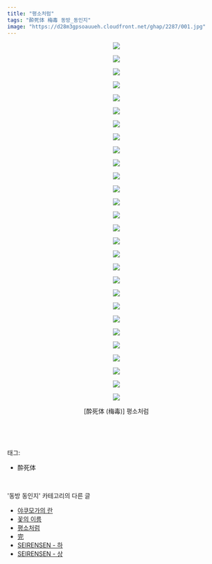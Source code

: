 ```yaml
---
title: "평소처럼"
tags: "酔死体 梅毒 동방_동인지"
image: "https://d28m3gpsoauueh.cloudfront.net/ghap/2287/001.jpg"
---
```

<div class="article">
<p style="text-align: center; clear: none; float: none;"><img src="{{ site.imgserver4 }}/ghap/2287/001.jpg"/></p>
<p style="text-align: center; clear: none; float: none;"><img src="{{ site.imgserver4 }}/ghap/2287/002.jpg"/></p>
<p style="text-align: center; clear: none; float: none;"><img src="{{ site.imgserver4 }}/ghap/2287/003.jpg"/></p>
<p style="text-align: center; clear: none; float: none;"><img src="{{ site.imgserver4 }}/ghap/2287/004.jpg"/></p>
<p style="text-align: center; clear: none; float: none;"><img src="{{ site.imgserver4 }}/ghap/2287/005.jpg"/></p>
<p style="text-align: center; clear: none; float: none;"><img src="{{ site.imgserver4 }}/ghap/2287/006.jpg"/></p>
<p style="text-align: center; clear: none; float: none;"><img src="{{ site.imgserver4 }}/ghap/2287/007.jpg"/></p>
<p style="text-align: center; clear: none; float: none;"><img src="{{ site.imgserver4 }}/ghap/2287/008.jpg"/></p>
<p style="text-align: center; clear: none; float: none;"><img src="{{ site.imgserver4 }}/ghap/2287/009.jpg"/></p>
<p style="text-align: center; clear: none; float: none;"><img src="{{ site.imgserver4 }}/ghap/2287/010.jpg"/></p>
<p style="text-align: center; clear: none; float: none;"><img src="{{ site.imgserver4 }}/ghap/2287/011.jpg"/></p>
<p style="text-align: center; clear: none; float: none;"><img src="{{ site.imgserver4 }}/ghap/2287/012.jpg"/></p>
<p style="text-align: center; clear: none; float: none;"><img src="{{ site.imgserver4 }}/ghap/2287/013.jpg"/></p>
<p style="text-align: center; clear: none; float: none;"><img src="{{ site.imgserver4 }}/ghap/2287/014.jpg"/></p>
<p style="text-align: center; clear: none; float: none;"><img src="{{ site.imgserver4 }}/ghap/2287/015.jpg"/></p>
<p style="text-align: center; clear: none; float: none;"><img src="{{ site.imgserver4 }}/ghap/2287/016.jpg"/></p>
<p style="text-align: center; clear: none; float: none;"><img src="{{ site.imgserver4 }}/ghap/2287/017.jpg"/></p>
<p style="text-align: center; clear: none; float: none;"><img src="{{ site.imgserver4 }}/ghap/2287/018.jpg"/></p>
<p style="text-align: center; clear: none; float: none;"><img src="{{ site.imgserver4 }}/ghap/2287/019.jpg"/></p>
<p style="text-align: center; clear: none; float: none;"><img src="{{ site.imgserver4 }}/ghap/2287/020.jpg"/></p>
<p style="text-align: center; clear: none; float: none;"><img src="{{ site.imgserver4 }}/ghap/2287/021.jpg"/></p>
<p style="text-align: center; clear: none; float: none;"><img src="{{ site.imgserver4 }}/ghap/2287/022.jpg"/></p>
<p style="text-align: center; clear: none; float: none;"><img src="{{ site.imgserver4 }}/ghap/2287/023.jpg"/></p>
<p style="text-align: center; clear: none; float: none;"><img src="{{ site.imgserver4 }}/ghap/2287/024.jpg"/></p>
<p style="text-align: center; clear: none; float: none;"><img src="{{ site.imgserver4 }}/ghap/2287/025.jpg"/></p>
<p style="text-align: center; clear: none; float: none;"><img src="{{ site.imgserver4 }}/ghap/2287/026.jpg"/></p>
<p style="text-align: center; clear: none; float: none;"><img src="{{ site.imgserver4 }}/ghap/2287/027.jpg"/></p>
<p style="text-align: center; clear: none; float: none;"><img src="{{ site.imgserver4 }}/ghap/2287/028.jpg"/></p>
<p style="text-align: center; clear: none; float: none;">[酔死体 (梅毒)] 평소처럼</p>
<p><br/></p>
</div><br/>
<div class="tagTrail">
<p>태그: </p>
<ul>
<li>酔死体</li>
</ul>
</div><br/>
<div class="another">
<p>'동방 동인지' 카테고리의 다른 글</p>
<ul>
<li><a href="/ghap_2289">야쿠모가의 란</a></li>
<li><a href="/ghap_2288">꽃의 이름</a></li>
<li><a href="/ghap_2287">평소처럼</a></li>
<li><a href="/ghap_2286">完</a></li>
<li><a href="/ghap_2285">SEIRENSEN - 하</a></li>
<li><a href="/ghap_2284">SEIRENSEN - 상</a></li>
</ul>
</div><br/>
<div class="cb_module cb_fluid">
<div class="cb_wrt cb_profile">
</div><!-- commentList close -->
</div><br/>
